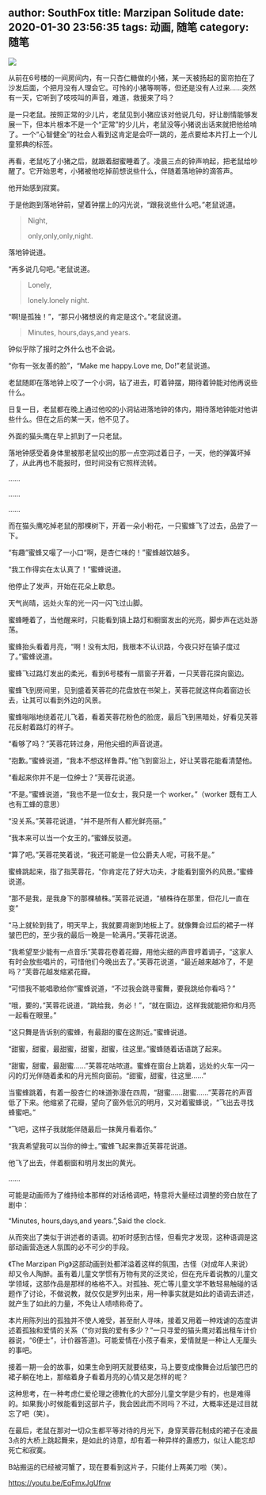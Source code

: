 author: SouthFox
title: Marzipan Solitude
date: 2020-01-30 23:56:35
tags: 动画, 随笔
category: 随笔
---

![](https://media.southfox.me/ipfs/QmX1zANXfhKWaT8CxZZNMVdQAqsv9yQGjqQUaWjyRi9Jsy)

从前在6号楼的一间房间内，有一只杏仁糖做的小猪，某一天被扬起的窗帘拍在了沙发后面，个把月没有人理会它。可怜的小猪等啊等，但还是没有人过来……突然有一天，它听到了吱吱叫的声音，难道，救援来了吗？

<!--more-->

是一只老鼠。按照正常的少儿片，老鼠见到小猪应该对他说几句，好让剧情能够发展一下，但本片根本不是一个“正常”的少儿片，老鼠没等小猪说出话来就把他给啃了。一个“心智健全”的社会人看到这肯定是会吓一跳的，差点要给本片打上一个儿童邪典的标签。

 再看，老鼠吃了小猪之后，就跟着甜蜜睡着了。凌晨三点的钟声响起，把老鼠给吵醒了。它开始思考，小猪被他吃掉前想说些什么，伴随着落地钟的滴答声。

他开始感到寂寞。

于是他跑到落地钟前，望着钟摆上的闪光说，“跟我说些什么吧。”老鼠说道。

> Night,
>
> only,only,only,night.

落地钟说道。

“再多说几句吧。”老鼠说道。

> Lonely,
>
> lonely.lonely night.

“啊!是孤独！”，“那只小猪想说的肯定是这个。”老鼠说道。

> Minutes, hours,days,and years.

钟似乎除了报时之外什么也不会说。

“你有一张友善的脸”，“Make me happy.Love me, Do!”老鼠说道。

老鼠随即在落地钟上咬了一个小洞，钻了进去，盯着钟摆，期待着钟能对他再说些什么。

日复一日，老鼠都在晚上通过他咬的小洞钻进落地钟的体内，期待落地钟能对他讲些什么。但在之后的某一天，他不见了。

外面的猫头鹰在早上抓到了一只老鼠。

落地钟感受着身体里被那老鼠咬出的那一点空洞过着日子，一天，他的弹簧坏掉了，从此再也不能报时，但时间没有它照样流转。

 ……

 ……

 ……

而在猫头鹰吃掉老鼠的那棵树下，开着一朵小粉花，一只蜜蜂飞了过去，品尝了一下。

“有趣”蜜蜂又嘬了一小口“啊，是杏仁味的！”蜜蜂越饮越多。

“我工作得实在太认真了！”蜜蜂说道。

他停止了发声，开始在花朵上歇息。

天气尚晴，远处火车的光一闪一闪飞过山脚。

蜜蜂睡着了，当他醒来时，只能看到镇上路灯和橱窗发出的光亮，脚步声在远处游荡。

蜜蜂抬头看着月亮，“啊！没有太阳，我根本不认识路，今夜只好在镇子度过了。”蜜蜂说道。

蜜蜂飞过路灯发出的柔光，看到6号楼有一扇窗子开着，一只芙蓉花探向窗边。

蜜蜂飞到房间里，见到盛着芙蓉花的花盘放在书架上，芙蓉花就这样向着窗边长去，让其可以看到外边的风景。

蜜蜂嗡嗡地绕着花儿飞着，看着芙蓉花粉色的脸庞，最后飞到黑暗处，好看见芙蓉花反射着路灯的样子。

“看够了吗？”芙蓉花转过身，用他尖细的声音说道。

“抱歉。”蜜蜂说道，“我本不想这样鲁莽。”他飞到窗沿上，好让芙蓉花能看清楚他。

“看起来你并不是一位绅士？”芙蓉花说道。

“不是。”蜜蜂说道，“我也不是一位女士，我只是一个 worker。”（worker 既有工人也有工蜂的意思）

“没关系。”芙蓉花说道，“并不是所有人都光鲜亮丽。”

“我本来可以当一个女王的。”蜜蜂反驳道。

“算了吧。”芙蓉花笑着说，“我还可能是一位公爵夫人呢，可我不是。”

蜜蜂跳起来，指了指芙蓉花，“你肯定花了好大功夫，才能看到窗外的风景。”蜜蜂说道。

“那不是我，是我身下的那棵植株。”芙蓉花说道，“植株待在那里，但花儿一直在变”

“马上就轮到我了，明天早上，我就要凋谢到地板上了。就像舞会过后的裙子一样皱巴巴的，至少我的最后一晚是一轮满月。”芙蓉花说道。

“我希望至少能有一点音乐”芙蓉花卷着花瓣，用他尖细的声音哼着调子，“这家人有时会放些唱片的，可惜他们今晚出去了。”芙蓉花说道，“最近越来越冷了，不是吗？”芙蓉花越发缩紧花瓣。

“可惜我不能唱歌给你”蜜蜂说道，“不过我会跳寻蜜舞，要我跳给你看吗？”

“哦，要的，”芙蓉花说道，“跳给我，务必！”，“就在窗边，这样我就能把你和月亮一起看在眼里。”

“这只舞是告诉别的蜜蜂，有最甜的蜜在这附近。”蜜蜂说道。

“甜蜜，甜蜜，最甜蜜，甜蜜，甜蜜，往这里。”蜜蜂随着话语跳了起来。

“甜蜜，甜蜜，最甜蜜……”芙蓉花咕哝道。蜜蜂在窗台上跳着，远处的火车一闪一闪的灯光伴随着柔和的月光照向窗前。“甜蜜，甜蜜，往这里……”

当蜜蜂跳着，有着一股杏仁的味道弥漫在四周，“甜蜜……甜蜜……”芙蓉花的声音低了下来。他缩紧了花瓣，望向了窗外低沉的明月，又对着蜜蜂说，“飞出去寻找蜂蜜吧。”

“飞吧，这样子我就能伴随最后一抹黄月看着你。”

“我真希望我可以当你的绅士。”蜜蜂飞起来靠近芙蓉花说道。

他飞了出去，伴着橱窗和明月发出的黄光。

……

可能是动画师为了维持绘本那样的对话格调吧，特意将大量经过调整的旁白放在了剧中：

“Minutes, hours,days,and years.”,Said the clock.

从而突出了类似于讲述者的语调。初听时感到古怪，但看完才发现，这种语调是这部动画营造迷人氛围的必不可少的手段。

《The Marzipan Pig》这部动画到处都洋溢着这样的氛围，古怪（对成年人来说）却又令人陶醉。虽有着儿童文学惯有万物有灵的泛灵论，但在充斥着说教的儿童文学领域，这部作品是那样的格格不入。对孤独、死亡等儿童文学不敢轻易触碰的话题作了讨论，不做说教，就仅仅是罗列出来，用一种事实就是如此的语调去讲述，就产生了如此的力量，不免让人啧啧称奇了。

本片用陈列出的孤独并不使人难受，甚至耐人寻味，接着又用着一种戏谑的态度讲述着孤独和爱情的关系（“你对我的爱有多少？”一只寻爱的猫头鹰对着出租车计价器说，“6便士”，计价器答道)。可能爱情在小孩子看来，爱情就是一种让人无厘头的事吧。

接着一期一会的故事，如果生命到明天就要结束，马上要变成像舞会过后皱巴巴的裙子躺在地上，那缩着身子看着月亮的心情又是怎样的呢？

这种思考，在一种考虑仁爱伦理之德教化的大部分儿童文学是少有的，也是难得的。如果我小时候能看到这部片子，我会因此而不同吗？不过，大概率还是过目就忘了吧（笑）。

在最后，老鼠在那对一切众生都平等对待的月光下，身穿芙蓉花制成的裙子在凌晨3点的大桥上跳起舞来，是如此的诗意，却有着一种异样的蛊惑力，似让人能忘却死亡和寂寞。



B站搬运的已经被河蟹了，现在要看到这片子，只能付上两美刀啦（笑）。

 https://youtu.be/EqFmxJgUfnw